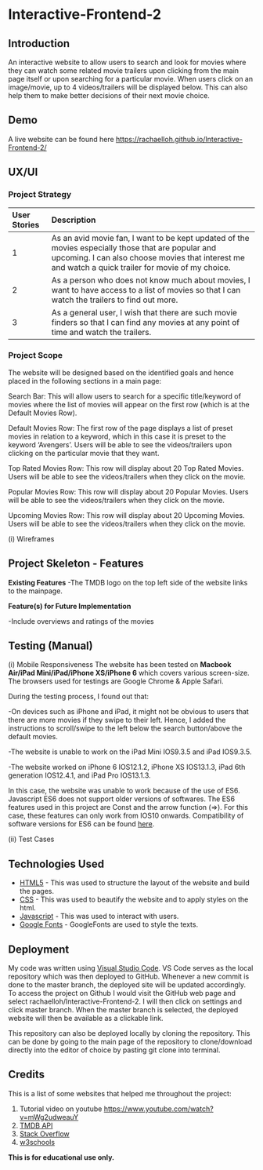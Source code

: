 # Interactive-Frontend-2
## Introduction
An interactive website to allow users to search and look for movies where they can watch some related movie trailers upon clicking from the main page itself or upon searching for a particular movie. When users click on an image/movie, up to 4 videos/trailers will be displayed below. This can also help them to make better decisions of their next movie choice. 

## Demo
A live website can be found here https://rachaelloh.github.io/Interactive-Frontend-2/

## UX/UI
### Project Strategy
| User Stories        | Description   |  
| :------------- |:-------------| 
| 1    | As an avid movie fan, I want to be kept updated of the movies especially those that are popular and upcoming. I can also choose movies that interest me and watch a quick trailer for movie of my choice.|
| 2    | As a person who does not know much about movies, I want to have access to a list of movies so that I can watch the trailers to find out more.|
| 3    | As a general user, I wish that there are such movie finders so that I can find any movies at any point of time and watch the trailers. |


### Project Scope
The website will be designed based on the identified goals and hence placed in the following sections in a main page:

Search Bar: This will allow users to search for a specific title/keyword of movies where the list of movies will appear on the first row (which is at the Default Movies Row). 

Default Movies Row: The first row of the page displays a list of preset movies in relation to a keyword, which in this case it is preset to the keyword ‘Avengers’. Users will be able to see the videos/trailers upon clicking on the particular movie that they want.

Top Rated Movies Row: This row will display about 20 Top Rated Movies. Users will be able to see the videos/trailers when they click on the movie.

Popular Movies Row: This row will display about 20 Popular Movies. Users will be able to see the videos/trailers when they click on the movie.

Upcoming Movies Row: This row will display about 20 Upcoming Movies. Users will be able to see the videos/trailers when they click on the movie.

(i) Wireframes

## Project Skeleton - Features
**Existing Features**
-The TMDB logo on the top left side of the website links to the mainpage.

**Feature(s) for Future Implementation**

-Include overviews and ratings of the movies

## Testing (Manual)
(i) Mobile Responsiveness
The website has been tested on **Macbook Air/iPad Mini/iPad/iPhone XS/iPhone 6** which covers various screen-size. The browsers used for testings are Google Chrome & Apple Safari.

During the testing process, I found out that:

-On devices such as iPhone and iPad, it might not be obvious to users that there are more movies if they swipe to their left. Hence, I added the instructions to scroll/swipe to the left below the search button/above the default movies.

-The website is unable to work on the iPad Mini IOS9.3.5 and iPad IOS9.3.5.

-The website worked on iPhone 6 IOS12.1.2, iPhone XS IOS13.1.3, iPad  6th  generation IOS12.4.1, and iPad Pro IOS13.1.3.

In this case, the website was unable to work because of the use of ES6. Javascript ES6 does not support older versions of softwares. The ES6 features used in this project are Const and the arrow function (=>). For this case, these features can only work from IOS10 onwards. Compatibility of software versions for ES6 can be found [here](https://caniuse.com/#search=es6).


(ii) Test Cases

## Technologies Used
* [HTML5](https://developer.mozilla.org/en-US/docs/Web/Guide/HTML/HTML5) - This was used to structure the layout of the website and build the pages.
* [CSS](https://developer.mozilla.org/en-US/docs/Web/CSS) - This was used to beautify the website and to apply styles on the html.
* [Javascript](https://developer.mozilla.org/en-US/docs/Web/JavaScript) - This was used to interact with users.
* [Google Fonts](https://fonts.google.com/) - GoogleFonts are used to style the texts.

## Deployment
My code was written using [Visual Studio Code](https://code.visualstudio.com/). VS Code serves as the local repository which was then deployed to GitHub. Whenever a new commit is done to the master branch, the deployed site will be updated accordingly. To access the project on Github I would visit the GitHub web page and select rachaelloh/Interactive-Frontend-2. I will then click on settings and click master branch. When the master branch is selected, the deployed website will then be available as a clickable link.

This repository can also be deployed locally by cloning the repository. This can be done by going to the main page of the repository to clone/download directly into the editor of choice by pasting git clone into terminal.

## Credits
This is a list of some websites that helped me throughout the project:

1) Tutorial video on youtube https://www.youtube.com/watch?v=mWg2udweauY
2) [TMDB API](https://developers.themoviedb.org/3/getting-started/introduction)
3) [Stack Overflow](https://stackoverflow.com/)
4) [w3schools](www.w3schools.com)


**This is for educational use only.**